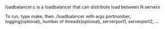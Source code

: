 loadbalancer.c is a loadbalancer that can distribute load between N servers

To run, type make, then ./loadbalancer with args portnumber, logging(optional), number of threads(optional), serverport1, serverport2, ...

